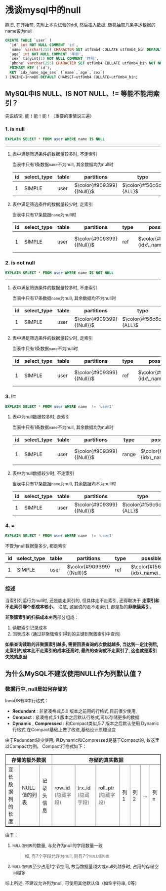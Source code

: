 # 浅谈mysql中的null
照旧, 在开始前, 先附上本次试验的ddl, 然后插入数据, 随机抽取几条幸运数据的name设为null
``` sql
CREATE TABLE `user` (
  `id` int NOT NULL COMMENT 'id',
  `name` varchar(255) CHARACTER SET utf8mb4 COLLATE utf8mb4_bin DEFAULT NULL COMMENT '姓名',
  `age` int NOT NULL COMMENT '年龄',
  `sex` tinyint(1) NOT NULL COMMENT '性别',
  `phone` varchar(255) CHARACTER SET utf8mb4 COLLATE utf8mb4_bin NOT NULL COMMENT '电话',
  PRIMARY KEY (`id`),
  KEY `idx_name_age_sex` (`name`,`age`,`sex`)
) ENGINE=InnoDB DEFAULT CHARSET=utf8mb4 COLLATE=utf8mb4_bin;
```

## MySQL中IS NULL、IS NOT NULL、!= 等能不能用索引？
先说结论, 能！能！能！（重要的事情说三遍）

### 1. is null
```sql
EXPLAIN SELECT * FROM user WHERE name IS NULL
```
---

1. 表中满足筛选条件的数据量较多时, 不走索引

    当表中只有1条数据`name`不为null, 其余数据均为null时

    |id|select_type|table|partitions|type|possible_keys|key|key_len|ref|rows|filtered|Extra|
    |--|--|--|--|--|--|--|--|--|--|--|--|
    |1|SIMPLE|user| $\color{#909399}{(Null)}$ | $\color{#f56c6c}{ALL}$ |idx\_name\_age\_sex| $\color{#f56c6c}{(Null)}$ | $\color{#909399}{(Null)}$ | $\color{#909399}{(Null)}$ |$\color{#f56c6c}{99}$|98.99|Using where|

2. 表中满足筛选条件的数据量较少时, 走索引

    当表中只有17条数据`name`为null时

    |id|select_type|table|partitions|type|possible_keys|key|key_len|ref|rows|filtered|Extra|
    |--|--|--|--|--|--|--|--|--|--|--|--|
    |1|SIMPLE|user| $\color{#909399}{(Null)}$ |ref| $\color{#f56c6c}{idx\_name\_age\_sex}$ | $\color{#f56c6c}{idx\_name\_age\_sex}$ |1023|const|$\color{#f56c6c}{17}$|100.00|Using index condition|

### 2. is not null

```sql
EXPLAIN SELECT * FROM user WHERE name IS NOT NULL
```
---

1. 表中满足筛选条件的数据量较多时, 不走索引

    当表中只有17条数据`name`为null, 其余数据均不为null时

    |id|select_type|table|partitions|type|possible_keys|key|key_len|ref|rows|filtered|Extra|
    |--|--|--|--|--|--|--|--|--|--|--|--|
    |1|SIMPLE|user| $\color{#909399}{(Null)}$ | $\color{#f56c6c}{ALL}$ |idx\_name\_age\_sex| $\color{#f56c6c}{(Null)}$ | $\color{#909399}{(Null)}$ | $\color{#909399}{(Null)}$ |$\color{#f56c6c}{99}$|82.83|Using where|

2. 表中满足筛选条件的数据量较少时, 走索引

    当表中只有1条数据`name`不为null时

    |id|select_type|table|partitions|type|possible_keys|key|key_len|ref|rows|filtered|Extra|
    |--|--|--|--|--|--|--|--|--|--|--|--|
    |1|SIMPLE|user| $\color{#909399}{(Null)}$ |ref| $\color{#f56c6c}{idx\_name\_age\_sex}$ | $\color{#f56c6c}{idx\_name\_age\_sex}$ |1023|const|$\color{#f56c6c}{1}$|100.00|Using index condition|

### 3. !=

```sql
EXPLAIN SELECT * FROM user WHERE name  != 'user1'
```

1. 表中为null数据较多时, 走索引

    当表中只有1条数据`name`不为null, 其余数据均为null时

    |id|select_type|table|partitions|type|possible_keys|key|key_len|ref|rows|filtered|Extra|
    |--|--|--|--|--|--|--|--|--|--|--|--|
    |1|SIMPLE|user| $\color{#909399}{(Null)}$ |range| $\color{#f56c6c}{idx\_name\_age\_sex}$ | $\color{#f56c6c}{idx\_name\_age\_sex}$ |1023| $\color{#909399}{(Null)}$ |$\color{#f56c6c}{2}$|100.00|Using index condition|


2. 表中为null数据较少时, 不走索引

    当表中只有17条数据`name`为null, 其余数据均不为null时

    |id|select_type|table|partitions|type|possible_keys|key|key_len|ref|rows|filtered|Extra|
    |--|--|--|--|--|--|--|--|--|--|--|--|
    |1|SIMPLE|user| $\color{#909399}{(Null)}$ | $\color{#f56c6c}{ALL}$ |idx\_name\_age\_sex| $\color{#f56c6c}{(Null)}$ | $\color{#909399}{(Null)}$ | $\color{#909399}{(Null)}$ |$\color{#f56c6c}{99}$|82.83|Using where|


### 4. =

```sql
EXPLAIN SELECT * FROM user WHERE name  != 'user1'
```

不管为null数据量多少, 都走索引

|id|select_type|table|partitions|type|possible_keys|key|key_len|ref|rows|filtered|Extra|
|--|--|--|--|--|--|--|--|--|--|--|--|
|1|SIMPLE|user| $\color{#909399}{(Null)}$ |ref| $\color{#f56c6c}{idx\_name\_age\_sex}$ | $\color{#f56c6c}{idx\_name\_age\_sex}$ |1023|const|$\color{#f56c6c}{1}$|100.00| $\color{#909399}{(Null)}$ |

### 综述
当索引列运行为null时, 还是能走索引的, 但具体走不走索引, 还得取决于 **走索引和不走索引哪个都成本较小**。 
注意, 这里说的走不走索引, 都是指的**非聚簇索引**。

**非聚簇索引的扫描成本**由两部分组成：
1. 读取索引记录成本
2. 回表成本 (通过非聚簇索引得到的主键到聚簇索引中查询)

**如果查询读取的非聚簇索引越多, 需要回表查询的次数就越多, 当达到一定比例后, 走索引的成本比不走索引的成本还高时, 最终的查询就不走索引了, 这也就是索引失效的原因**


## 为什么MySQL不建议使用NULL作为列默认值？

### 数据行中, null是如何存储的

InnoDB有4中行格式：
* **Redundant** : 非紧凑格式,5.0 版本之前用的行格式,目前很少使用,
* **Compact** : 紧凑格式,5.1 版本之后默认行格式,可以存储更多的数据
* **Dynamic** , **Compressed** : 和Compact类似,5.7 版本之后默认使用 Dynamic 行格式,在Compact基础上做了改进,基础设计原理没变

由于Redundant较少使用, 且Dynamic和Compressed是基于Compact的, 故这里以Compact为例。
Compact行格式如下：

<table border>
  <tr>
    <th style="text-align: center" colspan="3">存储的额外数据</th>
    <th style="text-align: center" colspan="7">存储的真实数据</th>
  <tr>
  <tr>
    <td>变长数据列的长度</td><td>NULL值的列表</td><td>记录头信息</td>
    <td>row_id <span style="color:#666">(隐藏字段)</span></td>
    <td>trx_id <span style="color:#666">(隐藏字段)</span></td>
    <td>roll_ptr <span style="color:#666">(隐藏字段)</span></td>
    <td>列1</td>
    <td>列2</td>
    <td>...</td>
    <td>列n</td>
  </tr>
</table>

由于：
1. `NULL值列表`的数量, 与允许为null的字段数量一致
    >如, 有7个字段允许为null, 则有7个`NULL值列表`
2. `NULL值列表`至少占用1字节空间, 故当数据量越大或null列越多时, 占用的存储空间越多

综上所述, 不建议允许列为null, 可使用其他默认值（如空字符串, 0等）